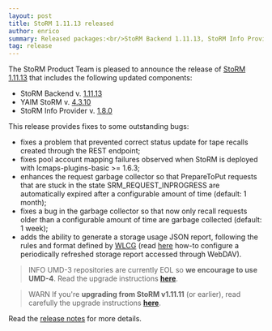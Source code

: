 ```yaml
---
layout: post
title: StoRM 1.11.13 released
author: enrico
summary: Released packages:<br/>StoRM Backend 1.11.13, StoRM Info Provider 1.8.0, YAIM StoRM 4.3.10
tag: release
---
```


The StoRM Product Team is pleased to announce the release of
[StoRM 1.11.13][release-notes] that includes the following updated components:

* StoRM Backend v. [1.11.13][backend-rn]
* YAIM StoRM v. [4.3.10][yaim-rn]
* StoRM Info Provider v. [1.8.0][ip-rn]

This release provides fixes to some outstanding bugs:

* fixes a problem that prevented correct status update for tape recalls created through the REST endpoint;
* fixes pool account mapping failures observed when StoRM is deployed with lcmaps-plugins-basic >= 1.6.3;
* enhances the request garbage collector so that PrepareToPut requests that are stuck in the state SRM_REQUEST_INPROGRESS are automatically expired after a configurable amount of time (default: 1 month);
* fixes a bug in the garbage collector so that now only recall requests older than a configurable amount of time are garbage collected (default: 1 week);
* adds the ability to generate a storage usage JSON report, following the rules and format defined by [WLCG][wlcg] (read [here][how-to-report] how-to configure a periodically refreshed storage report accessed through WebDAV).

> <span class="label btn-info" style="margin-top: -20px;">INFO</span>
UMD-3 repositories are currently EOL so **we encourage to use UMD-4**. Read the upgrade instructions **[here][umd-repos]**.

> <span class="label btn-warning" style="margin-top: -20px;">WARN</span>
If you're **upgrading from StoRM v1.11.11** (or earlier), read carefully the upgrade instructions **[here][upgrade-instructions]**.

Read the [release notes][release-notes] for more details.


[backend-rn]: {{site.baseurl}}/release-notes/storm-backend-server/1.11.13/
[yaim-rn]: {{site.baseurl}}/release-notes/yaim-storm/4.3.10/
[ip-rn]: {{site.baseurl}}/release-notes/storm-dynamic-info-provider/1.8.0/
[release-notes]: {{site.baseurl}}/release-notes/StoRM-v1.11.13.html
[download-page]: {{site.baseurl}}/download.html
[storm-sysadmin-guide]: {{site.baseurl}}/documentation/sysadmin-guide/1.11.13

[upgrade-instructions]: {{site.baseurl}}/documentation/sysadmin-guide/1.11.13/#upgrading
[umd-repos]: {{site.baseurl}}/documentation/sysadmin-guide/1.11.13/#umdrepos
[wlcg]: http://wlcg.web.cern.ch/
[how-to-report]: {{site.baseurl}}/documentation/how-to/how-to-publish-json-report/
